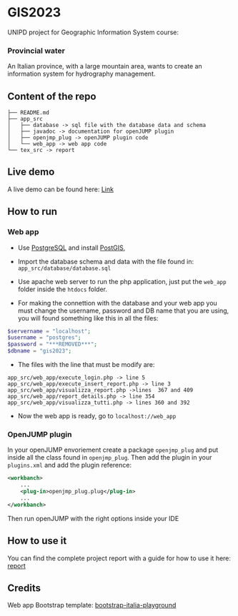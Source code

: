 
# GIS2023
UNIPD project for Geographic Information System course:

### Provincial water

An Italian province, with a large mountain area, wants to create an information system for hydrography management.

## Content of the repo
```
├── README.md
├── app_src
│   ├── database -> sql file with the database data and schema
│   ├── javadoc -> documentation for openJUMP plugin 
│   ├── openjmp_plug -> openJUMP plugin code
│   └── web_app -> web app code
└── tex_src -> report 
```

## Live demo

A live demo can be found here:
[Link](https://gis2023.bitsei.it)

## How to run

### Web app

- Use [PostgreSQL](https://www.postgresql.org/) and install [PostGIS](http://postgis.net/),
- Import the database schema and data with the file found in: `app_src/database/database.sql`


- Use apache web server to run the php application, just put the `web_app` folder inside the `htdocs` folder.

- For making the connettion with the database and your web app you must change the username, password and DB name that you are using, you will found something like this in all the files:

```php 
$servername = "localhost";
$username = "postgres";
$password = "***REMOVED***";
$dbname = "gis2023";
```

- The files with the line that must be modify are:
```
app_src/web_app/execute_login.php -> line 5
app_src/web_app/execute_insert_report.php -> line 3
app_src/web_app/visualizza_report.php ->lines  367 and 409
app_src/web_app/report_details.php -> line 354 
app_src/web_app/visualizza_tutti.php -> lines 360 and 392
```
- Now the web app is ready, go to `localhost://web_app`


### OpenJUMP plugin

In your openJUMP envoriement create a package `openjmp_plug` and put inside all the class found in `openjmp_plug`.
Then add the plugin in your `plugins.xml` and add the plugin reference:
```xml 
<workbanch>
    ...
    <plug-in>openjmp_plug.plug</plug-in>
    ...
</workbanch>
```
Then run openJUMP with the right options inside your IDE

## How to use it

You can find the complete project report with a guide for how to use it here: [report](tex_src/main.pdf)

## Credits

Web app Bootstrap template: [bootstrap-italia-playground](https://github.com/italia/bootstrap-italia-playground/tree/main)